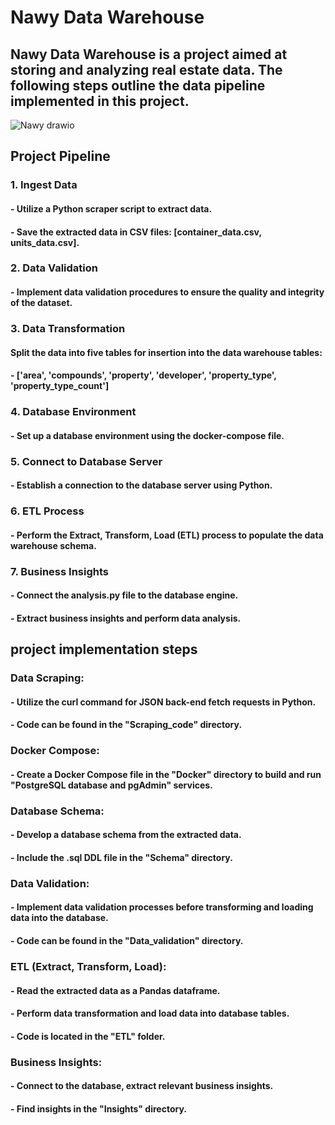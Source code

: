 # Nawy Data Warehouse

## Nawy Data Warehouse is a project aimed at storing and analyzing real estate data. The following steps outline the data pipeline implemented in this project.
![Nawy drawio](https://github.com/Muhamad-Nady/Nawy-data-warehouse/assets/34611160/9b60df22-b5ac-4247-82a2-84e24a622b97)

## Project Pipeline
### 1. Ingest Data
#### - Utilize a Python scraper script to extract data.
#### - Save the extracted data in CSV files: [container_data.csv, units_data.csv].
### 2. Data Validation
#### - Implement data validation procedures to ensure the quality and integrity of the dataset.
### 3. Data Transformation
#### Split the data into five tables for insertion into the data warehouse tables:
#### - ['area', 'compounds', 'property', 'developer', 'property_type', 'property_type_count']
### 4. Database Environment
#### - Set up a database environment using the docker-compose file.
### 5. Connect to Database Server
#### - Establish a connection to the database server using Python.
### 6. ETL Process
#### - Perform the Extract, Transform, Load (ETL) process to populate the data warehouse schema.
### 7. Business Insights
#### - Connect the analysis.py file to the database engine.
#### - Extract business insights and perform data analysis.



## project implementation steps
### Data Scraping:
#### - Utilize the curl command for JSON back-end fetch requests in Python.
#### - Code can be found in the "Scraping_code" directory.

### Docker Compose:
#### - Create a Docker Compose file in the "Docker" directory to build and run "PostgreSQL database and pgAdmin" services.

### Database Schema:
#### - Develop a database schema from the extracted data.
#### - Include the .sql DDL file in the "Schema" directory.

### Data Validation:
#### - Implement data validation processes before transforming and loading data into the database.
#### - Code can be found in the "Data_validation" directory.

### ETL (Extract, Transform, Load):
#### - Read the extracted data as a Pandas dataframe.
#### - Perform data transformation and load data into database tables.
#### - Code is located in the "ETL" folder.

### Business Insights:
#### - Connect to the database, extract relevant business insights.
#### - Find insights in the "Insights" directory.

